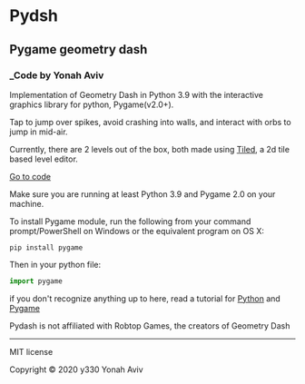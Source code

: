 # Pydsh
## Pygame geometry dash
### _Code by Yonah Aviv
Implementation of Geometry Dash in Python 3.9 with the interactive graphics library for python, Pygame(v2.0+).

Tap to jump over spikes, avoid crashing into walls, and interact with orbs to jump in mid-air.


Currently, there are 2 levels out of the box, both made using [Tiled](https://www.mapeditor.org/), a 2d tile based level editor.

[Go to code](/main.py)

Make sure you are running at least Python 3.9 and Pygame 2.0 on your machine.

To install Pygame module, run the following from your command prompt/PowerShell on Windows or the equivalent program on OS X:
```
pip install pygame
```

Then in your python file:
```python
import pygame
```
if you don't recognize anything up to here, read a tutorial for [Python](https://wiki.python.org/moin/BeginnersGuide/Download) and [Pygame](https://coderslegacy.com/python/python-pygame-tutorial/) 


  


  
  

Pydash is not affiliated with Robtop Games, the creators of Geometry Dash


  

------
MIT license

Copyright ©  2020 y330 Yonah Aviv
